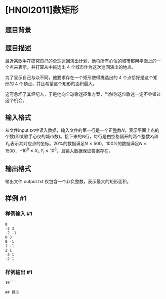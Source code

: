# [HNOI2011]数矩形

## 题目背景



## 题目描述

最近某歌手在研究自己的全球巡回演出计划，他将所有心仪的城市都用平面上的一个点来表示，并打算从中挑选出 4 个城市作为这次巡回演出的地点。

为了显示自己与众不同，他要求存在一个矩形使得挑选出的 4 个点恰好是这个矩形的 4 个顶点，并且希望这个矩形的面积最大。

这可急坏了其经纪人，于是他向全球歌迷征集方案，当然你这位歌迷一定不会错过这个机会。


## 输入格式

从文件input.txt中读入数据，输入文件的第一行是一个正整数$N$，表示平面上点的个数(即某歌手心仪的城市数)。接下来的$N$行，每行是由空格隔开的两个整数$X_i$和$Y_i$,表示其对应点的坐标。20%的数据满足$N\leq 500$，100%的数据满足$N\leq 1500$，$-10^8\leq X_i,Y_i\leq 10^8$，且输入数据保证答案存在。


## 输出格式

输出文件 output.txt 仅包含一个非负整数，表示最大的矩形面积。


## 样例 #1

### 样例输入 #1
```
8
-2 3
-2 -1
0 3
0 -1
1 -1
2 1 
-3 1 
-2 1
```

### 样例输出 #1

```
10```

## 提示


